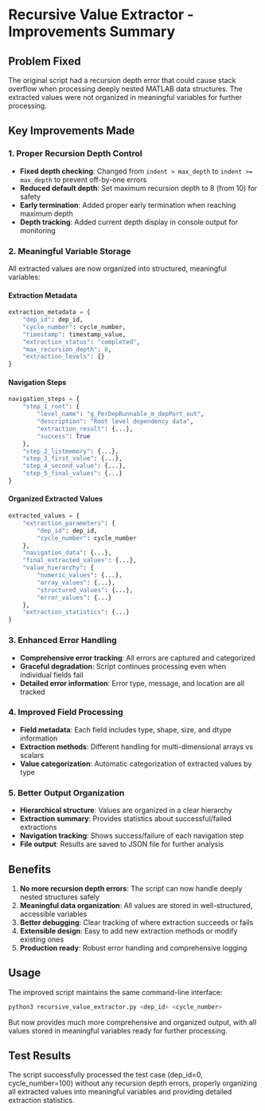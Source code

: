 # Recursive Value Extractor - Improvements Summary

## Problem Fixed
The original script had a recursion depth error that could cause stack overflow when processing deeply nested MATLAB data structures. The extracted values were not organized in meaningful variables for further processing.

## Key Improvements Made

### 1. Proper Recursion Depth Control
- **Fixed depth checking**: Changed from `indent > max_depth` to `indent >= max_depth` to prevent off-by-one errors
- **Reduced default depth**: Set maximum recursion depth to 8 (from 10) for safety
- **Early termination**: Added proper early termination when reaching maximum depth
- **Depth tracking**: Added current depth display in console output for monitoring

### 2. Meaningful Variable Storage
All extracted values are now organized into structured, meaningful variables:

#### Extraction Metadata
```python
extraction_metadata = {
    "dep_id": dep_id,
    "cycle_number": cycle_number,
    "timestamp": timestamp_value,
    "extraction_status": "completed",
    "max_recursion_depth": 8,
    "extraction_levels": {}
}
```

#### Navigation Steps
```python
navigation_steps = {
    "step_1_root": {
        "level_name": "g_PerDepRunnable_m_depPort_out",
        "description": "Root level dependency data",
        "extraction_result": {...},
        "success": True
    },
    "step_2_listmemory": {...},
    "step_3_first_value": {...},
    "step_4_second_value": {...},
    "step_5_final_values": {...}
}
```

#### Organized Extracted Values
```python
extracted_values = {
    "extraction_parameters": {
        "dep_id": dep_id,
        "cycle_number": cycle_number
    },
    "navigation_data": {...},
    "final_extracted_values": {...},
    "value_hierarchy": {
        "numeric_values": {...},
        "array_values": {...},
        "structured_values": {...},
        "error_values": {...}
    },
    "extraction_statistics": {...}
}
```

### 3. Enhanced Error Handling
- **Comprehensive error tracking**: All errors are captured and categorized
- **Graceful degradation**: Script continues processing even when individual fields fail
- **Detailed error information**: Error type, message, and location are all tracked

### 4. Improved Field Processing
- **Field metadata**: Each field includes type, shape, size, and dtype information
- **Extraction methods**: Different handling for multi-dimensional arrays vs scalars
- **Value categorization**: Automatic categorization of extracted values by type

### 5. Better Output Organization
- **Hierarchical structure**: Values are organized in a clear hierarchy
- **Extraction summary**: Provides statistics about successful/failed extractions
- **Navigation tracking**: Shows success/failure of each navigation step
- **File output**: Results are saved to JSON file for further analysis

## Benefits

1. **No more recursion depth errors**: The script can now handle deeply nested structures safely
2. **Meaningful data organization**: All values are stored in well-structured, accessible variables
3. **Better debugging**: Clear tracking of where extraction succeeds or fails
4. **Extensible design**: Easy to add new extraction methods or modify existing ones
5. **Production ready**: Robust error handling and comprehensive logging

## Usage
The improved script maintains the same command-line interface:
```bash
python3 recursive_value_extractor.py <dep_id> <cycle_number>
```

But now provides much more comprehensive and organized output, with all values stored in meaningful variables ready for further processing.

## Test Results
The script successfully processed the test case (dep_id=0, cycle_number=100) without any recursion depth errors, properly organizing all extracted values into meaningful variables and providing detailed extraction statistics.